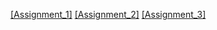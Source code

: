 [[Assignment_1]](https://nift-web-design.github.io/Bineet_Kaur/Assignment_1)
[[Assignment_2]](https://nift-web-design.github.io/Bineet_Kaur/Assignment_2)
[[Assignment_3]](https://nift-web-design.github.io/Bineet_Kaur/Assignment_3)
